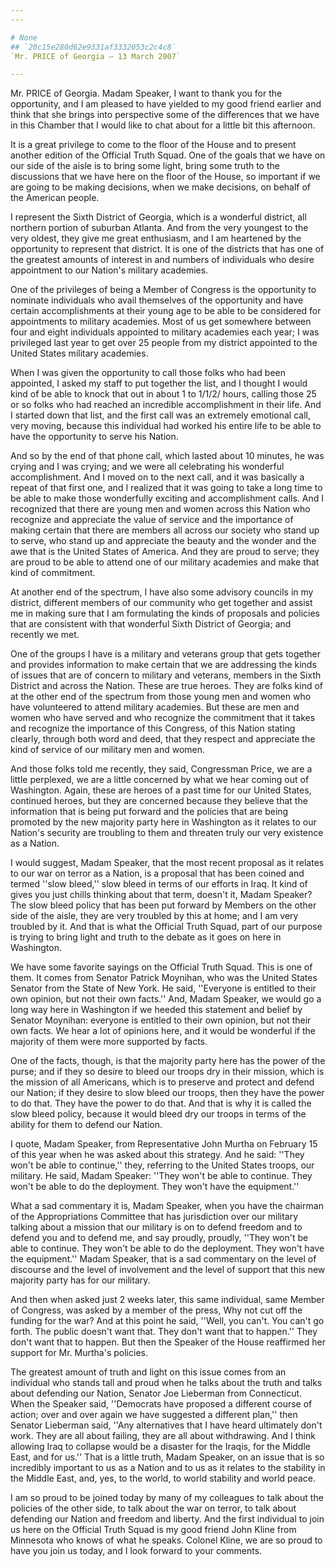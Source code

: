 ```yaml
---
---

# None
## `20c15e280d62e9331af3332053c2c4c8`
`Mr. PRICE of Georgia — 13 March 2007`

---
```



Mr. PRICE of Georgia. Madam Speaker, I want to thank you for the 
opportunity, and I am pleased to have yielded to my good friend earlier 
and think that she brings into perspective some of the differences that 
we have in this Chamber that I would like to chat about for a little 
bit this afternoon.

It is a great privilege to come to the floor of the House and to 
present another edition of the Official Truth Squad. One of the goals 
that we have on our side of the aisle is to bring some light, bring 
some truth to the discussions that we have here on the floor of the 
House, so important if we are going to be making decisions, when we 
make decisions, on behalf of the American people.

I represent the Sixth District of Georgia, which is a wonderful 
district, all northern portion of suburban Atlanta. And from the very 
youngest to the very oldest, they give me great enthusiasm, and I am 
heartened by the opportunity to represent that district. It is one of 
the districts that has one of the greatest amounts of interest in and 
numbers of individuals who desire appointment to our Nation's military 
academies.

One of the privileges of being a Member of Congress is the 
opportunity to nominate individuals who avail themselves of the 
opportunity and have certain accomplishments at their young age to be 
able to be considered for appointments to military academies. Most of 
us get somewhere between four and eight individuals appointed to 
military academies each year; I was privileged last year to get over 25 
people from my district appointed to the United States military 
academies.

When I was given the opportunity to call those folks who had been 
appointed, I asked my staff to put together the list, and I thought I 
would kind of be able to knock that out in about 1 to 1/1/2/ hours, 
calling those 25 or so folks who had reached an incredible 
accomplishment in their life. And I started down that list, and the 
first call was an extremely emotional call, very moving, because this 
individual had worked his entire life to be able to have the 
opportunity to serve his Nation.

And so by the end of that phone call, which lasted about 10 minutes, 
he was crying and I was crying; and we were all celebrating his 
wonderful accomplishment. And I moved on to the next call, and it was 
basically a repeat of that first one, and I realized that it was going 
to take a long time to be able to make those wonderfully exciting and 
accomplishment calls. And I recognized that there are young men and 
women across this Nation who recognize and appreciate the value of 
service and the importance of making certain that there are members all 
across our society who stand up to serve, who stand up and appreciate 
the beauty and the wonder and the awe that is the United States of 
America. And they are proud to serve; they are proud to be able to 
attend one of our military academies and make that kind of commitment.

At another end of the spectrum, I have also some advisory councils in 
my district, different members of our community who get together and 
assist me in making sure that I am formulating the kinds of proposals 
and policies that are consistent with that wonderful Sixth District of 
Georgia; and recently we met.

One of the groups I have is a military and veterans group that gets 
together and provides information to make certain that we are 
addressing the kinds of issues that are of concern to military and 
veterans, members in the Sixth District and across the Nation. These 
are true heroes. They are folks kind of at the other end of the 
spectrum from those young men and women who have volunteered to attend 
military academies. But these are men and women who have served and who 
recognize the commitment that it takes and recognize the importance of 
this Congress, of this Nation stating clearly, through both word and 
deed, that they respect and appreciate the kind of service of our 
military men and women.

And those folks told me recently, they said, Congressman Price, we 
are a little perplexed, we are a little concerned by what we hear 
coming out of Washington. Again, these are heroes of a past time for 
our United States, continued heroes, but they are concerned because 
they believe that the information that is being put forward and the 
policies that are being promoted by the new majority party here in 
Washington as it relates to our Nation's security are troubling to them 
and threaten truly our very existence as a Nation.

I would suggest, Madam Speaker, that the most recent proposal as it 
relates to our war on terror as a Nation, is a proposal that has been 
coined and termed ''slow bleed,'' slow bleed in terms of our efforts in 
Iraq. It kind of gives you just chills thinking about that term, 
doesn't it, Madam Speaker? The slow bleed policy that has been put 
forward by Members on the other side of the aisle, they are very 
troubled by this at home; and I am very troubled by it. And that is 
what the Official Truth Squad, part of our purpose is trying to bring 
light and truth to the debate as it goes on here in Washington.



We have some favorite sayings on the Official Truth Squad. This is 
one of them. It comes from Senator Patrick Moynihan, who was the United 
States Senator from the State of New York. He said, ''Everyone is 
entitled to their own opinion, but not their own facts.'' And, Madam 
Speaker, we would go a long way here in Washington if we heeded this 
statement and belief by Senator Moynihan: everyone is entitled to their 
own opinion, but not their own facts. We hear a lot of opinions here, 
and it would be wonderful if the majority of them were more supported 
by facts.

One of the facts, though, is that the majority party here has the 
power of the purse; and if they so desire to bleed our troops dry in 
their mission, which is the mission of all Americans, which is to 
preserve and protect and defend our Nation; if they desire to slow 
bleed our troops, then they have the power to do that. They have the 
power to do that. And that is why it is called the slow bleed policy, 
because it would bleed dry our troops in terms of the ability for them 
to defend our Nation.

I quote, Madam Speaker, from Representative John Murtha on February 
15 of this year when he was asked about this strategy. And he said: 
''They won't be able to continue,'' they, referring to the United 
States troops, our military. He said, Madam Speaker: ''They won't be 
able to continue. They won't be able to do the deployment. They won't 
have the equipment.''

What a sad commentary it is, Madam Speaker, when you have the 
chairman of the Appropriations Committee that has jurisdiction over our 
military talking about a mission that our military is on to defend 
freedom and to defend you and to defend me, and say proudly, proudly, 
''They won't be able to continue. They won't be able to do the 
deployment. They won't have the equipment.'' Madam Speaker, that is a 
sad commentary on the level of discourse and the level of involvement 
and the level of support that this new majority party has for our 
military.

And then when asked just 2 weeks later, this same individual, same 
Member of Congress, was asked by a member of the press, Why not cut off 
the funding for the war? And at this point he said, ''Well, you can't. 
You can't go forth. The public doesn't want that. They don't want that 
to happen.'' They don't want that to happen. But then the Speaker of 
the House reaffirmed her support for Mr. Murtha's policies.


The greatest amount of truth and light on this issue comes from an 
individual who stands tall and proud when he talks about the truth and 
talks about defending our Nation, Senator Joe Lieberman from 
Connecticut. When the Speaker said, ''Democrats have proposed a 
different course of action; over and over again we have suggested a 
different plan,'' then Senator Lieberman said, ''Any alternatives that 
I have heard ultimately don't work. They are all about failing, they 
are all about withdrawing. And I think allowing Iraq to collapse would 
be a disaster for the Iraqis, for the Middle East, and for us.'' That 
is a little truth, Madam Speaker, on an issue that is so incredibly 
important to us as a Nation and to us as it relates to the stability in 
the Middle East, and, yes, to the world, to world stability and world 
peace.

I am so proud to be joined today by many of my colleagues to talk 
about the policies of the other side, to talk about the war on terror, 
to talk about defending our Nation and freedom and liberty. And the 
first individual to join us here on the Official Truth Squad is my good 
friend John Kline from Minnesota who knows of what he speaks. Colonel 
Kline, we are so proud to have you join us today, and I look forward to 
your comments.